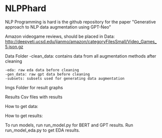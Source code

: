 # NLPPhard
NLP Programming is hard is the github repository for the paper "Generative approach to NLP data augmentation using GPT-Neo"



Amazon videogame reviews, should be placed in Data: http://deepyeti.ucsd.edu/jianmo/amazon/categoryFilesSmall/Video_Games_5.json.gz



Data Folder
	-clean_data: contains data from all augmentation methods after cleaning

	-eda: raw eda data before cleaning
	-gen_data: raw gpt data before cleaning 
	-subsets: subsets used for generating data augmentation

Imgs
	Folder for result graphs

Results
	Csv files with results

How to get data:
	

How to get results:

To run models, run run_model.py for BERT and GPT results. Run run_model_eda.py to get EDA results.



